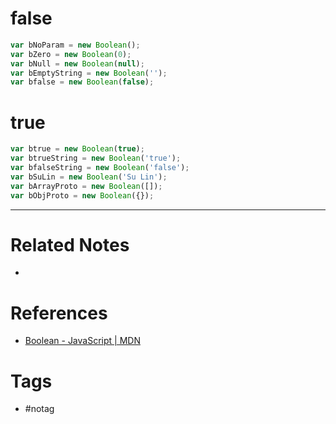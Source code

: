 # false
```js
var bNoParam = new Boolean();
var bZero = new Boolean(0);
var bNull = new Boolean(null);
var bEmptyString = new Boolean('');
var bfalse = new Boolean(false);
```
# true
```js
var btrue = new Boolean(true);
var btrueString = new Boolean('true');
var bfalseString = new Boolean('false');
var bSuLin = new Boolean('Su Lin');
var bArrayProto = new Boolean([]);
var bObjProto = new Boolean({});
```

---
# Related Notes
- 

# References
- [Boolean - JavaScript | MDN](https://developer.mozilla.org/ja/docs/Web/JavaScript/Reference/Global_Objects/Boolean)

# Tags
- #notag